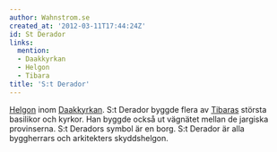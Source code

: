 ```yaml
---
author: Wahnstrom.se
created_at: '2012-03-11T17:44:24Z'
id: St Derador
links:
  mention:
  - Daakkyrkan
  - Helgon
  - Tibara
title: 'S:t Derador'
---
```


[Helgon] inom [Daakkyrkan]. S:t Derador byggde flera av [Tibaras] största basilikor och kyrkor. Han
byggde också ut vägnätet mellan de jargiska provinserna. S:t Deradors symbol är en borg. S:t Derador
är alla byggherrars och arkitekters skyddshelgon.

  [Helgon]: Helgon
  [Daakkyrkan]: Daakkyrkan
  [Tibaras]: Tibara